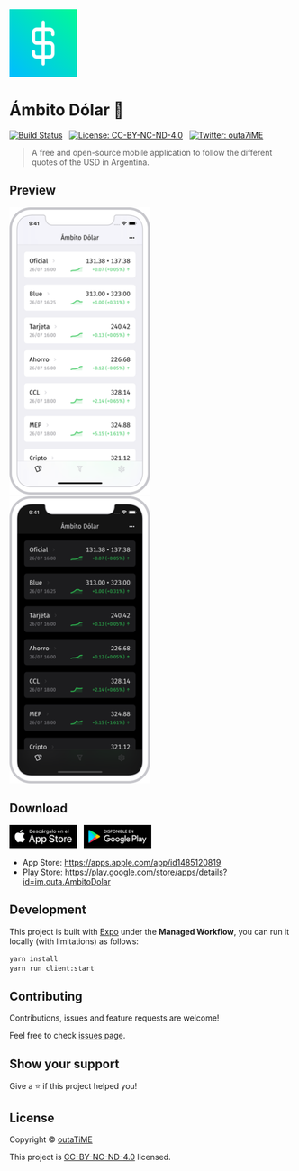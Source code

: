 <img width="120" src="packages/client/assets/icon.png">

# Ámbito Dólar 💸

[![Build Status](https://img.shields.io/github/workflow/status/outaTiME/ambito-dolar/CI)](https://github.com/outaTiME/ambito-dolar/actions/workflows/main.yml)
&nbsp;
[![License: CC-BY-NC-ND-4.0](https://img.shields.io/badge/license-CC--BY--NC--ND--4.0-yellow)](https://creativecommons.org/licenses/by-nc-nd/4.0)
&nbsp;
[![Twitter: outa7iME](https://img.shields.io/twitter/follow/AmbitoDolar)](https://twitter.com/AmbitoDolar)

> A free and open-source mobile application to follow the different quotes of the USD in Argentina.

## Preview

<p>
  <img width="250" src="packages/website/static/images/iphone.png">
  &nbsp;
  <img width="250" src="packages/website/static/images/iphone-dark.png">
</p>

## Download

<p>
  <a href="https://apps.apple.com/app/id1485120819"><img width="120" src="packages/website/static/images/app-store.png"></a>
  &nbsp;
  <a href="https://play.google.com/store/apps/details?id=im.outa.AmbitoDolar"><img width="120" src="packages/website/static/images/play-store.png"></a>
</p>

- App Store: https://apps.apple.com/app/id1485120819
- Play Store: https://play.google.com/store/apps/details?id=im.outa.AmbitoDolar

## Development

This project is built with [Expo](https://expo.io/) under the **Managed Workflow**, you can run it locally (with limitations) as follows:

```sh
yarn install
yarn run client:start
```

## Contributing

Contributions, issues and feature requests are welcome!

Feel free to check [issues page](https://github.com/outaTiME/ambito-dolar/issues).

## Show your support

Give a ⭐️ if this project helped you!

## License

Copyright © [outaTiME](https://outa.im)

This project is [CC-BY-NC-ND-4.0](https://creativecommons.org/licenses/by-nc-nd/4.0) licensed.
